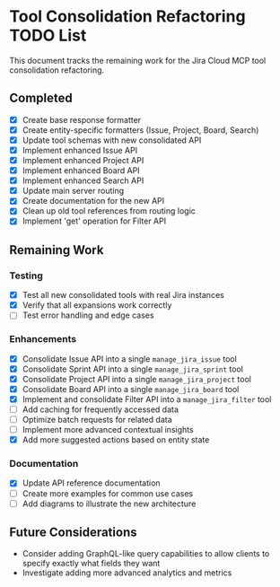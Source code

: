 # Tool Consolidation Refactoring TODO List

This document tracks the remaining work for the Jira Cloud MCP tool consolidation refactoring.

## Completed

- [x] Create base response formatter
- [x] Create entity-specific formatters (Issue, Project, Board, Search)
- [x] Update tool schemas with new consolidated API
- [x] Implement enhanced Issue API
- [x] Implement enhanced Project API
- [x] Implement enhanced Board API
- [x] Implement enhanced Search API
- [x] Update main server routing
- [x] Create documentation for the new API
- [x] Clean up old tool references from routing logic
- [x] Implement 'get' operation for Filter API

## Remaining Work

### Testing

- [x] Test all new consolidated tools with real Jira instances
- [x] Verify that all expansions work correctly
- [ ] Test error handling and edge cases

### Enhancements

  - [x] Consolidate Issue API into a single `manage_jira_issue` tool
  - [x] Consolidate Sprint API into a single `manage_jira_sprint` tool
  - [x] Consolidate Project API into a single `manage_jira_project` tool
  - [x] Consolidate Board API into a single `manage_jira_board` tool
- [x] Implement and consolidate Filter API into a `manage_jira_filter` tool
- [ ] Add caching for frequently accessed data
- [ ] Optimize batch requests for related data
- [ ] Implement more advanced contextual insights
- [x] Add more suggested actions based on entity state

### Documentation

- [x] Update API reference documentation
- [ ] Create more examples for common use cases
- [ ] Add diagrams to illustrate the new architecture

## Future Considerations

- Consider adding GraphQL-like query capabilities to allow clients to specify exactly what fields they want
- Investigate adding more advanced analytics and metrics
